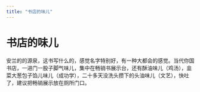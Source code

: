 ```yaml
---
title: "书店的味儿"
---
```

# 书店的味儿

安兰的的源泉，这书写什么的，感觉名字特别好，有一种大都会的感觉。当代你国书店，一进门一股子脚气味儿，集中在畅销书展示台，还有酥油味儿（鸡汤），韭菜大葱包子馅儿味儿（成功学），二十多天没洗头攒下的头油味儿（文艺），快吐了，建议把畅销展示放在厕所门口。

